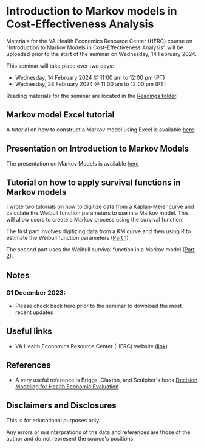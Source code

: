 # Introduction to Markov models in Cost-Effectiveness Analysis


Materials for the VA Health Economics Resource Center (HERC) course on "Introduction to Markov Models in Cost-Effectiveness Analysis" will be uploaded prior to the start of the seminar on Wednesday, 14 February 2024.

This seminar will take place over two days:
- Wednesday, 14 February 2024 @ 11:00 am to 12:00 pm (PT)
- Wednesday, 28 February 2024 @ 11:00 am to 12:00 pm (PT)

Reading materials for the seminar are located in the [Readings folder](https://github.com/mbounthavong/Makov-model-tutorials/tree/main/Readings).

## Markov model Excel tutorial
A tutorial on how to construct a Markov model using Excel is available [here](https://rpubs.com/mbounthavong/markov_model_using_excel).

## Presentation on Introduction to Markov Models
The presentation on Markov Models is available [here](https://github.com/mbounthavong/Makov-model-tutorials/tree/main/Presentations)

## Tutorial on how to apply survival functions in Markov models
I wrote two tutorials on how to digitize data from a Kaplan-Meier curve and calculate the Weibull function parameters to use in a Markov model. This will allow users to create a Markov process using the survival function. 

The first part involves digitizing data from a KM curve and then using R to estimate the Weibull function parameters ([Part 1](https://mbounthavong.com/blog/2018/3/15/generating-survival-curves-from-study-data-an-application-for-markov-models-part-1-of-2))

The second part uses the Weibull survival function in a Markov model ([Part 2](https://mbounthavong.com/blog/2018/3/15/generating-survival-curves-from-study-data-an-application-for-markov-models-part-2-of-2)).

## Notes
### 01 December 2023:
- Please check back here prior to the seminar to download the most recent updates

## Useful links
- VA Health Economics Resource Center (HERC) website ([link](https://www.research.va.gov/programs/csp/herc.cfm))

## References
- A very useful reference is Briggs, Claxton, and Sculpher's book [Decision Modeling for Health Economic Evaluation](https://www.herc.ox.ac.uk/downloads/decision-modelling-for-health-economic-evaluation)

## Disclaimers and Disclosures
This is for educational purposes only. 

Any errors or misinterprations of the data and references are those of the author and do not represent the source's positions. 






